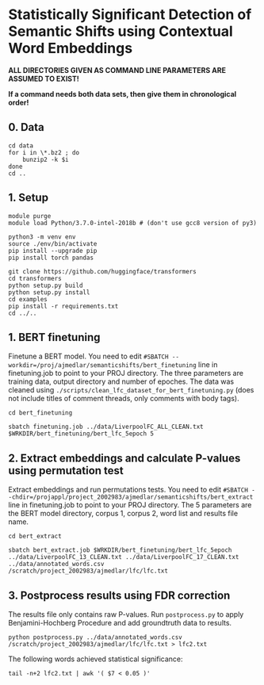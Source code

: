 # Statistically Significant Detection of Semantic Shifts using Contextual Word Embeddings

**ALL DIRECTORIES GIVEN AS COMMAND LINE PARAMETERS ARE ASSUMED TO EXIST!**  

**If a command needs both data sets, then give them in chronological order!**

## 0. Data

    cd data
    for i in \*.bz2 ; do 
        bunzip2 -k $i 
    done
    cd ..


## 1. Setup

    module purge
    module load Python/3.7.0-intel-2018b # (don't use gcc8 version of py3)  
  
    python3 -m venv env
    source ./env/bin/activate
    pip install --upgrade pip
    pip install torch pandas

    git clone https://github.com/huggingface/transformers
    cd transformers
    python setup.py build
    python setup.py install
    cd examples
    pip install -r requirements.txt
    cd ../..


## 1. BERT finetuning

Finetune a BERT model. You need to edit `#SBATCH --workdir=/proj/ajmedlar/semanticshifts/bert_finetuning` line in finetuning.job to point to your PROJ directory. The three parameters are training data, output directory and number of epoches. The data was cleaned using `./scripts/clean_lfc_dataset_for_bert_finetuning.py` (does not include titles of comment threads, only comments with body tags).

    cd bert_finetuning

    sbatch finetuning.job ../data/LiverpoolFC_ALL_CLEAN.txt $WRKDIR/bert_finetuning/bert_lfc_5epoch 5

## 2. Extract embeddings and calculate P-values using permutation test

Extract embeddings and run permutations tests. You need to edit `#SBATCH --chdir=/projappl/project_2002983/ajmedlar/semanticshifts/bert_extract` line in finetuning.job to point to your PROJ directory. The 5 parameters are the BERT model directory, corpus 1, corpus 2, word list and results file name.

    cd bert_extract

    sbatch bert_extract.job $WRKDIR/bert_finetuning/bert_lfc_5epoch ../data/LiverpoolFC_13_CLEAN.txt ../data/LiverpoolFC_17_CLEAN.txt ../data/annotated_words.csv /scratch/project_2002983/ajmedlar/lfc/lfc.txt

## 3. Postprocess results using FDR correction

The results file only contains raw P-values. Run `postprocess.py` to apply Benjamini-Hochberg Procedure and add groundtruth data to results.

    python postprocess.py ../data/annotated_words.csv /scratch/project_2002983/ajmedlar/lfc/lfc.txt > lfc2.txt

The following words achieved statistical significance:

    tail -n+2 lfc2.txt | awk '( $7 < 0.05 )'

